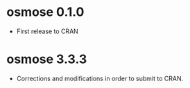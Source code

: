# osmose 0.1.0
* First release to CRAN

# osmose 3.3.3
* Corrections and modifications in order to submit to CRAN.
